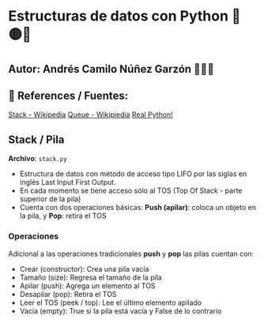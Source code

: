 #  Estructuras de datos con Python 🐍  🟡🔵

## Autor: Andrés Camilo Núñez Garzón 👨🏽‍💻

## 📔 References / Fuentes:

[Stack - Wikipedia](https://es.wikipedia.org/wiki/Pila_(inform%C3%A1tica))
[Queue - Wikipiedia](https://es.wikipedia.org/wiki/Cola_(inform%C3%A1tica))
[Real Python!](https://realpython.com/linked-lists-python/)


## Stack / Pila
**Archivo**: <code>stack.py</code>
- Estructura de datos con método de acceso tipo LIFO por las siglas en inglés Last Input First Output.
- En cada momento se tiene acceso sólo al TOS (Top Of Stack - parte superior de la pila)
- Cuenta con dos operaciones básicas: **Push (apilar)**: coloca un objeto en la pila, y **Pop**: retira el TOS

### Operaciones
Adicional a las operaciones tradicionales **push** y **pop** las pilas cuentan con:
- Crear (constructor): Crea una pila vacía
- Tamaño (size): Regresa el tamaño de la pila
- Apilar (push): Agrega un elemento al TOS
- Desapilar (pop): Retira el TOS
- Leer el TOS (peek / top): Lee el último elemento apilado
- Vacía (empty): True si la pila está vacía y False de lo contrario